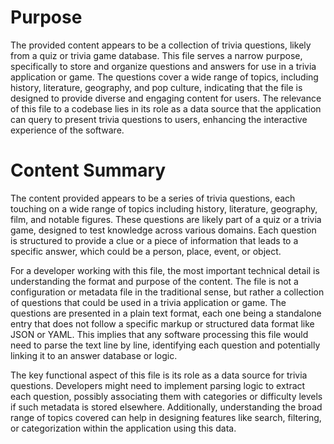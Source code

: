 # Purpose
The provided content appears to be a collection of trivia questions, likely from a quiz or trivia game database. This file serves a narrow purpose, specifically to store and organize questions and answers for use in a trivia application or game. The questions cover a wide range of topics, including history, literature, geography, and pop culture, indicating that the file is designed to provide diverse and engaging content for users. The relevance of this file to a codebase lies in its role as a data source that the application can query to present trivia questions to users, enhancing the interactive experience of the software.
# Content Summary
The content provided appears to be a series of trivia questions, each touching on a wide range of topics including history, literature, geography, film, and notable figures. These questions are likely part of a quiz or a trivia game, designed to test knowledge across various domains. Each question is structured to provide a clue or a piece of information that leads to a specific answer, which could be a person, place, event, or object.

For a developer working with this file, the most important technical detail is understanding the format and purpose of the content. The file is not a configuration or metadata file in the traditional sense, but rather a collection of questions that could be used in a trivia application or game. The questions are presented in a plain text format, each one being a standalone entry that does not follow a specific markup or structured data format like JSON or YAML. This implies that any software processing this file would need to parse the text line by line, identifying each question and potentially linking it to an answer database or logic.

The key functional aspect of this file is its role as a data source for trivia questions. Developers might need to implement parsing logic to extract each question, possibly associating them with categories or difficulty levels if such metadata is stored elsewhere. Additionally, understanding the broad range of topics covered can help in designing features like search, filtering, or categorization within the application using this data.
